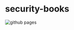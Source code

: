 # security-books

![github pages](https://github.com/iotarch/sbooks/workflows/github%20pages/badge.svg)

